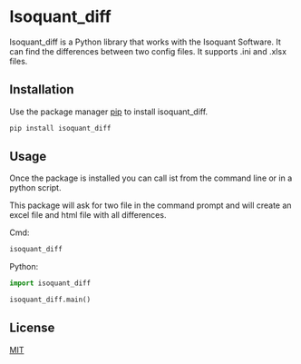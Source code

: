 # Isoquant_diff

Isoquant_diff is a Python library that works with the  Isoquant Software. It can find the differences between two config files.
It supports .ini and .xlsx files.

## Installation

Use the package manager [pip](https://pip.pypa.io/en/stable/) to install isoquant_diff.

```bash
pip install isoquant_diff
```

## Usage

Once the package is installed you can call ist from the command line or in a python script.

This package will ask for two file in the command prompt and will create an excel file and html file with all differences.

Cmd:

```bash
isoquant_diff
```

Python:
```python
import isoquant_diff

isoquant_diff.main() 
```

## License
[MIT](https://choosealicense.com/licenses/mit/)